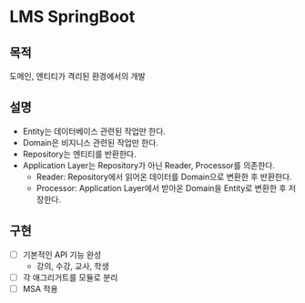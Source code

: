 # LMS SpringBoot
## 목적
도메인, 엔티티가 격리된 환경에서의 개발

## 설명
* Entity는 데이터베이스 관련된 작업만 한다.
* Domain은 비지니스 관련된 작업만 한다.
* Repository는 엔티티를 반환한다.
* Application Layer는 Repository가 아닌 Reader, Processor를 의존한다.
  * Reader: Repository에서 읽어온 데이터를 Domain으로 변환한 후 반환한다.
  * Processor: Application Layer에서 받아온 Domain을 Entity로 변환한 후 저장한다. 

## 구현
  * [ ] 기본적인 API 기능 완성
    * 강의, 수강, 교사, 학생
  * [ ] 각 애그리거트를 모듈로 분리
  * [ ] MSA 적용